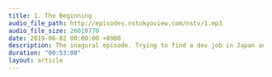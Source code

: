 ```yaml
---
title: 1. The Beginning
audio_file_path: http://episodes.nstokyoview.com/nstv/1.mp3
audio_file_size: 26010770
date: 2019-06-02 00:00:00 +0900
description: The inagural episode. Trying to find a dev job in Japan and pre-WWDC thoughts.
duration: "00:53:08"
layout: article
---
```


